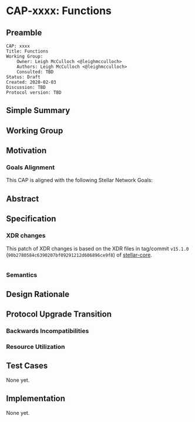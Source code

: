 # CAP-xxxx: Functions

## Preamble

```text
CAP: xxxx
Title: Functions
Working Group:
    Owner: Leigh McCulloch <@leighmcculloch>
    Authors: Leigh McCulloch <@leighmcculloch>
    Consulted: TBD
Status: Draft
Created: 2020-02-03
Discussion: TBD
Protocol version: TBD
```

## Simple Summary


## Working Group


## Motivation


### Goals Alignment
This CAP is aligned with the following Stellar Network Goals:


## Abstract

## Specification

### XDR changes

This patch of XDR changes is based on the XDR files in tag/commit `v15.1.0` (`90b2780584c6390207bf09291212d606896ce9f8`) of [stellar-core].

```diff
```

### Semantics


## Design Rationale

## Protocol Upgrade Transition

### Backwards Incompatibilities

 
### Resource Utilization


## Test Cases

None yet.

## Implementation

None yet.

[stellar-core]: https://github.com/stellar/stellar-core
